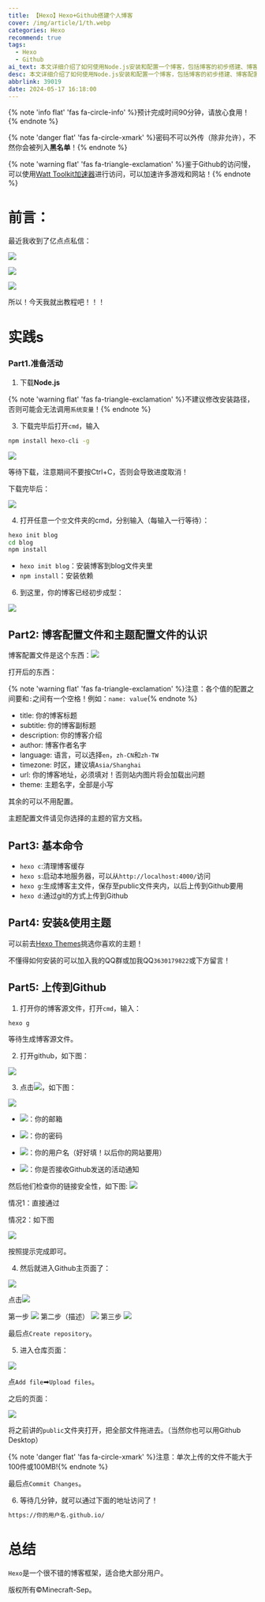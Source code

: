 ```yaml
---
title: 【Hexo】Hexo+Github搭建个人博客
cover: /img/article/1/th.webp
categories: Hexo
recommend: true
tags:
  - Hexo
  - Github
ai_text: 本文详细介绍了如何使用Node.js安装和配置一个博客，包括博客的初步搭建、博客配置文件和主题配置文件的认识、基本命令的使用、安装和使用主题、以及上传博客到Github的步骤。文章中包含了大量的提示和注意事项，帮助读者避免在安装和配置过程中出现错误。
desc: 本文详细介绍了如何使用Node.js安装和配置一个博客，包括博客的初步搭建、博客配置文件和主题配置文件的认识、基本命令的使用、安装和使用主题、以及上传博客到Github的步骤。文章中包含了大量的提示和注意事项，帮助读者避免在安装和配置过程中出现错误。
abbrlink: 39019
date: 2024-05-17 16:18:00
---
```


{% note 'info flat' 'fas fa-circle-info' %}预计完成时间90分钟，请放心食用！{% endnote %}

{% note 'danger flat' 'fas fa-circle-xmark' %}密码不可以外传（除非允许），不然你会被列入**黑名单**！{% endnote %}

{% note 'warning flat' 'fas fa-triangle-exclamation' %}鉴于Github的访问慢，可以使用[Watt Toolkit加速器](https://steampp.net/)进行访问，可以加速许多游戏和网站！{% endnote %}


# 前言：

最近我收到了亿点点私信：

![](/img/article/1/831c75073352d065bee94f80b1f8db2d5bf523bd664d31ca8ac8eec650d7188d.png)

![](/img/article/1/4bead4b616ac5f73dedd50bdabcc628a640bb89c34977f9b899514bf139f0107.png)

![](/img/article/1/f0740c4deb5f6051d9604821191f48805ce9031ccfaeda767b6e965f36e5a7c2.png)

所以！今天我就出教程吧！！！

# 实践s

### Part1.准备活动

1. 下载**Node.js**

{% note 'warning flat' 'fas fa-triangle-exclamation' %}不建议修改安装路径，否则可能会无法调用`系统变量`！{% endnote %}

3. 下载完毕后打开`cmd`，输入

```bash
npm install hexo-cli -g
```

![](/img/article/1/ec9601d45ca8f7d78bb9f8a711be160c05efee79d4a26f3ee5edc75750cec21c.png)

等待下载，注意期间不要按Ctrl+C，否则会导致进度取消！

下载完毕后：

![](/img/article/1/37571ffc50dd2032305e07efae54f6cad9bf503925b6b21fc9b024399ab1e167.png)

4. 打开任意一个`空`文件夹的cmd，分别输入（每输入一行等待）：

```bash
hexo init blog
cd blog
npm install
```

- `hexo init blog`：安装博客到blog文件夹里
- `npm install`：安装依赖

6. 到这里，你的博客已经初步成型：

![](/img/article/1/99586ae7171f8fa78c7b390cd8073b8d815c9cacada82fb3cff1d1c105187a69.png)

## Part2: 博客配置文件和主题配置文件的认识

博客配置文件是这个东西：![](/img/article/1/f4a84c180811b3ead36d09a908abee0c7d01c18be9afa368bcbf109d7d92959e.png)


打开后的东西：

{% note 'warning flat' 'fas fa-triangle-exclamation' %}注意：各个值的配置之间要和`:`之间有一个空格！例如：`name: value`{% endnote %}

- title: 你的博客标题
- subtitle: 你的博客副标题
- description: 你的博客介绍
- author: 博客作者名字
- language: 语言，可以选择`en`，`zh-CN`和`zh-TW`
- timezone: 时区，建议填`Asia/Shanghai`
- url: 你的博客地址，必须填对！否则站内图片将会加载出问题
- theme: 主题名字，全部是小写

其余的可以不用配置。

主题配置文件请见你选择的主题的官方文档。

## Part3: 基本命令

- `hexo c`:清理博客缓存
- `hexo s`:启动本地服务器，可以从`http://localhost:4000/`访问
- `hexo g`:生成博客主文件，保存至public文件夹内，以后上传到Github要用
- `hexo d`:通过git的方式上传到Github

## Part4: 安装&使用主题

可以前去[Hexo Themes](https://hexo.io/themes)挑选你喜欢的主题！

不懂得如何安装的可以加入我的QQ群或加我QQ`3630179822`或下方留言！

## Part5: 上传到Github

1. 打开你的博客源文件，打开`cmd`，输入：
```bash
hexo g
```

等待生成博客源文件。

2. 打开github，如下图：



![](/img/article/1/6816ace35cb5d27ea0d2c1a765e536c4517cc4c562e4df11a60523d8abf51f4c.png)

3. 点击![](/img/article/1/df217c019f410eab4ca7e7a130ef206565a267bde692d8f146528043b7c36e12.png)，如下图：

![](/img/article/1/9fee061f2c82ef8833a6ba17f9bb898951749953919b048c26d74eaccc754b1c.png)

- ![](/img/article/1/4922810fd9d9e09ced18c74ea9cf7edbd2f12cd04852da015ee3e17ecb5991da.png)：你的邮箱

- ![](/img/article/1/3b7e85db21c338eff30c33d588b31814852cf4ae85a3f2f6eacd0ce9e1836ba1.png)：你的密码

- ![](/img/article/1/a9a751589440a751b4d71f58199310a4d569146cbd94c4046ede1184632a3b23.png)：你的用户名（好好填！以后你的网站要用）

- ![]( /img/article/1/945c106798566807d113d280dc73e6d9e14754680929e89c656b526c87f8122a.png)：你是否接收Github发送的活动通知

然后他们检查你的链接安全性，如下图:
![](/img/article/1/8730fbe6ccace43796bd27dd85ac1fe749be814e646f128fb81e2191070766fa.png)

情况1：直接通过

情况2：如下图

![](/img/article/1/ad827d799a0ee6bd7bd381728d8879534784be2f3c44ed5c8d7be6eb3f7e0d7c.png)

按照提示完成即可。

4. 然后就进入Github主页面了：

![](/img/article/1/62cec8d35f912bba3802f23b0c84d4b09b9daa4b2c3386850b099307c5b2bfa6.png)

点击![]( /img/article/1/9661467d4657aef14cd39180743ca7ac34eef59dd489c1116e27e782cd245dac.png)

第一步
![](/img/article/1/885b4cc6de6026b5cb42f0a5f9e43fade4abf890b43a0675bc87907556d5c69b.png)
第二步（描述）
![](/img/article/1/d9d067079f4ed210f6d42998aa9f2508b529a30e322f2169538775518da9f393.png)
第三步
![](/img/article/1/54bce0caad0455e3817a3174157c978388056f3f5aa1b0876ba18bf06efd459d.png)

最后点`Create repository`。

5. 进入仓库页面：

![](/img/article/1/724a3bf6f78ef3e9f93a617949435624c6330525bd2fcd10f8c7d684a6944b78.png)

点`Add file`➡`Upload files`。

之后的页面：

![](/img/article/1/75df6fcc0879c1990ac029d3af262a47434a216f8b5e44b467aae2cd9eae62d6.png)

将之前讲的`public`文件夹打开，把全部文件拖进去。（当然你也可以用Github Desktop）

{% note 'danger flat' 'fas fa-circle-xmark' %}注意：单次上传的文件不能大于100件或100MB!{% endnote %}

最后点`Commit Changes`。

6. 等待几分钟，就可以通过下面的地址访问了！

```bash
https://你的用户名.github.io/
```

# 总结

`Hexo`是一个很不错的博客框架，适合绝大部分用户。

版权所有©Minecraft-Sep。